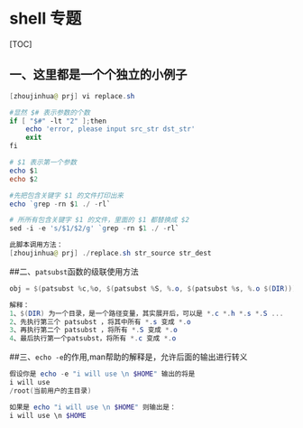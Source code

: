 # shell 专题

[TOC]

## 一、这里都是一个个独立的小例子

```powershell
[zhoujinhua@ prj] vi replace.sh

#显然 $# 表示参数的个数
if [ "$#" -lt "2" ];then
	echo 'error, please input src_str dst_str' 
	exit
fi

# $1 表示第一个参数
echo $1
echo $2

#先把包含关键字 $1 的文件打印出来
echo `grep -rn $1 ./ -rl`

# 所所有包含关键字 $1 的文件，里面的 $1 都替换成 $2
sed -i -e 's/$1/$2/g' `grep -rn $1 ./ -rl`

此脚本调用方法：
[zhoujinhua@ prj] ./replace.sh str_source str_dest
```



##二、`patsubst`函数的级联使用方法

```powershell
obj = $(patsubst %c,%o, $(patsubst %S, %.o, $(patsubst %s, %.o $(DIR))))

解释：
1、$(DIR) 为一个目录，是一个路径变量，其实展开后，可以是 *.c *.h *.s *.S ...
2、先执行第三个 patsubst ，将其中所有 *.s 变成 *.o
3、再执行第二个 patsubst ，将所有 *.S 变成 *.o
4、最后执行第一个patsubst，将所有 *.c 变成 *.o
```

##三、`echo -e`的作用,man帮助的解释是，允许后面的输出进行转义

```powershell
假设你是 echo -e "i will use \n $HOME" 输出的将是
i will use 
/root(当前用户的主目录)

如果是 echo "i will use \n $HOME" 则输出是：
i will use \n $HOME
```









